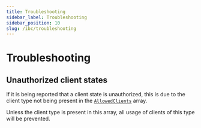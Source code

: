 ```yaml
---
title: Troubleshooting
sidebar_label: Troubleshooting
sidebar_position: 10
slug: /ibc/troubleshooting
---
```


# Troubleshooting

## Unauthorized client states

If it is being reported that a client state is unauthorized, this is due to the client type not being present
in the [`AllowedClients`](https://github.com/cosmos/ibc-go/blob/v6.0.0/modules/core/02-client/types/client.pb.go#L345) array.

Unless the client type is present in this array, all usage of clients of this type will be prevented.

